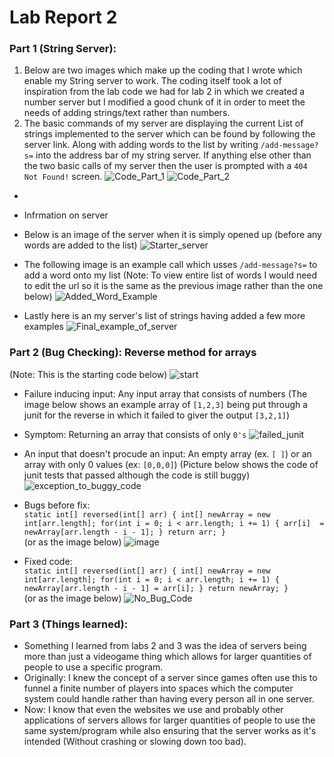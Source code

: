 # Lab Report 2

### Part 1 (String Server):
1. Below are two images which make up the coding that I wrote which enable my String server to work. The coding itself took a lot of inspiration from the lab code we had for lab 2 in which we created a number server but I modified a good chunk of it in order to meet the needs of adding strings/text rather than numbers.
2. The basic commands of my server are displaying the current List of strings implemented to the server which can be found by following the server link. Along with adding words to the list by writing `/add-message?s=` into the address bar of my string server. If anything else other than the two basic calls of my server then the user is prompted with a `404 Not Found!` screen.
    ![Code_Part_1](https://user-images.githubusercontent.com/130005453/233888785-23dbae42-9420-4990-ae10-c7ae99b2e78a.png)
    ![Code_Part_2](https://user-images.githubusercontent.com/130005453/233888706-0a5c6347-0ef6-48ae-bda0-446794f96e76.png)
*

* Infrmation on server
* Below is an image of the server when it is simply opened up (before any words are added to the list)
![Starter_server](https://user-images.githubusercontent.com/130005453/233889762-f73091cc-1818-4c93-9007-9ff44f7e286c.png)






* The following image is an example call which usses `/add-message?s=` to add a word onto my list (Note: To view entire list of words I would need to edit the url so it is the same as the previous image rather than the one below)
![Added_Word_Example](https://user-images.githubusercontent.com/130005453/233890070-3fea9f06-a41a-48ae-ab93-daaa86cf809d.png)





* Lastly here is an my server's list of strings having added a few more examples
![Final_example_of_server](https://user-images.githubusercontent.com/130005453/233890401-2aa81fb1-2359-4050-9223-a81c6c45d2cb.png)

### Part 2 (Bug Checking): Reverse method for arrays
(Note: This is the starting code below)
![start](https://user-images.githubusercontent.com/130005453/233908915-9b7f37ae-2c1e-4cc7-ba0e-23f9719e646f.png)
* Failure inducing input: Any input array that consists of numbers (The image below shows an example array of `[1,2,3]` being put through a junit for the reverse in which it failed to giver the output `[3,2,1]`)
* Symptom: Returning an array that consists of only `0's`
![failed_junit](https://user-images.githubusercontent.com/130005453/233911309-5381c714-ea9c-4c78-b96e-f453e6dfd3cd.png)
* An input that doesn't procude an input: An empty array (ex. `[ ]`) or an array with only 0 values (ex: `[0,0,0]`) (Picture below shows the code of junit tests that passed although the code is still buggy)
![exception_to_buggy_code](https://user-images.githubusercontent.com/130005453/233910708-044754f0-8b37-45f5-8a70-3f329e01635d.png)

* Bugs before fix: \
`static int[] reversed(int[] arr) {
    int[] newArray = new int[arr.length];
    for(int i = 0; i < arr.length; i += 1) {
    arr[i]  = newArray[arr.length - i - 1];
    }
    return arr;
  }` \
  (or as the image below)
![image](https://user-images.githubusercontent.com/130005453/233913718-40a54863-b0bc-4e7e-b7de-3db345366234.png)

* Fixed code: \
`static int[] reversed(int[] arr) {
    int[] newArray = new int[arr.length];
    for(int i = 0; i < arr.length; i += 1) {
      newArray[arr.length - i - 1] = arr[i];
    }
    return newArray;
  }` \
  (or as the image below)
![No_Bug_Code](https://user-images.githubusercontent.com/130005453/233908124-3c92c30a-a8c9-4208-b788-d35c00098c4b.png)


### Part 3 (Things learned):
* Something I learned from labs 2 and 3 was the idea of servers being more than just a videogame thing which allows for larger quantities of people to use a specific program.
* Originally: I knew the concept of a server since games often use this to funnel a finite number of players into spaces which the computer system could handle rather than having every person all in one server.
* Now: I know that even the websites we use and probably other applications of servers allows for larger quantities of people to use the same system/program while also ensuring that the server works as it's intended (Without crashing or slowing down too bad).
